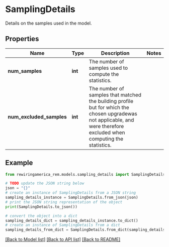 # SamplingDetails

Details on the samples used in the model.

## Properties

Name | Type | Description | Notes
------------ | ------------- | ------------- | -------------
**num_samples** | **int** | The number of samples used to compute the statistics. | 
**num_excluded_samples** | **int** | The number of samples that matched the building profile but for which the chosen upgradewas not applicable, and were therefore excluded when computing the statistics. | 

## Example

```python
from rewiringamerica_rem.models.sampling_details import SamplingDetails

# TODO update the JSON string below
json = "{}"
# create an instance of SamplingDetails from a JSON string
sampling_details_instance = SamplingDetails.from_json(json)
# print the JSON string representation of the object
print(SamplingDetails.to_json())

# convert the object into a dict
sampling_details_dict = sampling_details_instance.to_dict()
# create an instance of SamplingDetails from a dict
sampling_details_from_dict = SamplingDetails.from_dict(sampling_details_dict)
```
[[Back to Model list]](../README.md#documentation-for-models) [[Back to API list]](../README.md#documentation-for-api-endpoints) [[Back to README]](../README.md)


